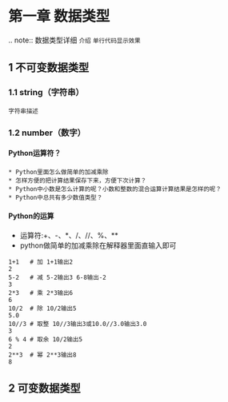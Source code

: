 # 第一章 数据类型
.. note::
    数据类型详细 `介绍`  ``单行代码显示效果`` 
## 1 不可变数据类型
### 1.1 string（字符串）
    字符串描述
### 1.2 number（数字）

#### Python运算符？
    * Python里面怎么做简单的加减乘除
    * 怎样方便的把计算结果保存下来，方便下次计算？
    * Python中小数是怎么计算的呢？小数和整数的混合运算计算结果是怎样的呢？
    * Python中总共有多少数值类型？

#### Python的运算
* 运算符:+、-、*、/、//、%、**
* python做简单的加减乘除在解释器里面直输入即可

```
1+1   # 加 1+1输出2
2
5-2   # 减 5-2输出3 6-8输出-2
3
2*3   # 乘 2*3输出6
6
10/2  # 除 10/2输出5
5.0
10//3 # 取整 10//3输出3或10.0//3.0输出3.0
3
6 % 4 # 取余 10/2输出5
2
2**3  # 幂 2**3输出8
8
```

## 2 可变数据类型